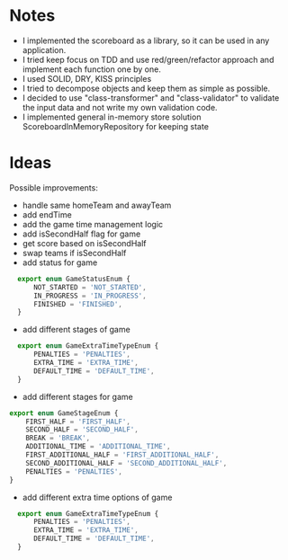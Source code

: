# Notes
- I implemented the scoreboard as a library, so it can be used in any application.
- I tried keep focus on TDD and use red/green/refactor approach and implement each function one by one.
- I used SOLID, DRY, KISS principles
- I tried to decompose objects and keep them as simple as possible. 
- I decided to use "class-transformer" and "class-validator" to validate the input data and not write my own validation code.
- I implemented general in-memory store solution ScoreboardInMemoryRepository for keeping state

# Ideas
Possible improvements:
- handle same homeTeam and awayTeam
- add endTime
- add the game time management logic
- add isSecondHalf flag for game
- get score based on isSecondHalf
- swap teams if isSecondHalf
- add status for game
```ts
  export enum GameStatusEnum {
      NOT_STARTED = 'NOT_STARTED',
      IN_PROGRESS = 'IN_PROGRESS',
      FINISHED = 'FINISHED',
  }
```
- add different stages of game
```ts
  export enum GameExtraTimeTypeEnum {
      PENALTIES = 'PENALTIES',
      EXTRA_TIME = 'EXTRA_TIME',
      DEFAULT_TIME = 'DEFAULT_TIME',
  }
```
- add different stages for game
```ts
export enum GameStageEnum {
    FIRST_HALF = 'FIRST_HALF',
    SECOND_HALF = 'SECOND_HALF',
    BREAK = 'BREAK',
    ADDITIONAL_TIME = 'ADDITIONAL_TIME',
    FIRST_ADDITIONAL_HALF = 'FIRST_ADDITIONAL_HALF',
    SECOND_ADDITIONAL_HALF = 'SECOND_ADDITIONAL_HALF',
    PENALTIES = 'PENALTIES',
}
```
- add different extra time options of game
```ts
  export enum GameExtraTimeTypeEnum {
      PENALTIES = 'PENALTIES',
      EXTRA_TIME = 'EXTRA_TIME',
      DEFAULT_TIME = 'DEFAULT_TIME',
  }
```



